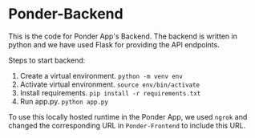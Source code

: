 # Ponder-Backend
This is the code for Ponder App's Backend.
The backend is written in python and we have used Flask for providing the API endpoints.

Steps to start backend:

1. Create a virtual environment.
      `python -m venv env`
2. Activate virtual environment.
      `source env/bin/activate`
3. Install requirements.
      `pip install -r requirements.txt`
4. Run app.py.
      `python app.py`

To use this locally hosted runtime in the Ponder App, we used `ngrok` and changed the corresponding URL in `Ponder-Frontend` to include this URL.
